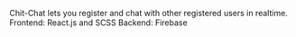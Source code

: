 Chit-Chat lets you register and chat with other registered users in realtime.
Frontend: React.js and SCSS
Backend: Firebase
